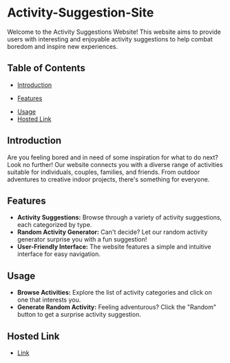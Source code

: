 # Activity-Suggestion-Site
Welcome to the Activity Suggestions Website! This website aims to provide users with interesting and enjoyable activity suggestions to help combat boredom and inspire new experiences.

## Table of Contents
- [Introduction](#introduction)
* [Features](#features)
+ [Usage](#usage)
+ [Hosted Link](#hosted-link)

## Introduction
Are you feeling bored and in need of some inspiration for what to do next? Look no further! Our website connects you with a diverse range of activities suitable for individuals, couples, families, and friends. From outdoor adventures to creative indoor projects, there's something for everyone.

## Features
- **Activity Suggestions:** Browse through a variety of activity suggestions, each categorized by type.
- **Random Activity Generator:** Can't decide? Let our random activity generator surprise you with a fun suggestion!
- **User-Friendly Interface:** The website features a simple and intuitive interface for easy navigation.

## Usage
- **Browse Activities:** Explore the list of activity categories and click on one that interests you.
- **Generate Random Activity:**  Feeling adventurous? Click the "Random" button to get a surprise activity suggestion.

## Hosted Link
- [Link](https://activity-suggestion.netlify.app/)
